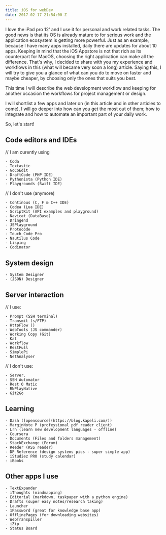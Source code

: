 ```yaml
---
title: iOS for webDev
date: 2017-02-17 21:54:00 Z
---
```


I love the iPad pro 12' and I use it for personal and work related tasks. The good news is that its OS is already mature to for serious work and the application ecosystem is getting more powerful. Just as an example, because I have many apps installed, daily there are updates for about 10 apps. Keeping in mind that the iOS Appstore is not that rich as its counterpart for MacOS, choosing the right application can make all the difference. That's why, I decided to share with you my experience and workflows in this (what will became very soon a long) article. Saying this, I will try to give you a glance of what can you do to move on faster and maybe cheaper, by choosing only the ones that suits you best.

This time I will describe the web development workflow and keeping for another occasion the workflows for project management or design.

I will shortlist a few apps and later on (in this article and in other articles to come), I will go deeper into how can you get the most out of them; how to integrate and how to automate an important part of your daily work.

So, let's start!

## Code editors and IDEs
// I am curently using

    - Coda
    - Textastic
    - GoCoEdit
    - DraftCode (PHP IDE)
    - Pythonista (Python IDE)
    - Playgrounds (Swift IDE)

// I don't use (anymore)

    - Continous (C, F & C++ IDE)
    - Codea (Lua IDE)
    - ScriptKit (API examples and playground)
    - Navicat (DataBase)
    - Dringend
    - JSPlayground
    - Protocode
    - Touch Code Pro
    - Nautilus Code
    - Lisping
    - Codinator


## System design

    - System Designer
    - (JSON) Designer

## Server interaction
// I use:

    - Prompt (SSH terminal)
    - Transmit (s/FTP)
    - HttpFlow ()
    - WebTools (JS commander)
    - Working Copy (Git)
    - Kat
    - Workflow
    - RestFull
    - SimplePi
    - NetAnalyser


// I don't use:

    - Server.
    - SSH Automator
    - Rest O Matic
    - RNPlayNative
    - Git2Go

## Learning

    - Dash ([opensource](https://blog.kapeli.com/))
    - MarginNote P (professional pdf reader client)
    - Lrn (learn new development languages - offline)
    - Coursera
    - Documents (Files and folders management)
    - StackExchange (Forum)
    - Reeder (RSS reader)
    - DP Reference (design systems pics - super simple app)
    - iStudiez PRO (study calendar)
    - iBooks

## Other apps I use

    - TextExpander
    - iThoughts (mindmapping)
    - Editorial (markdown, taskpaper with a python engine)
    - Drafts (super easy notes/research taking)
    - Launcher
    - 1Password (great for knowledge base app)
    - OfflinePages (for downloading websites)
    - WebTranspiller
    - iZip
    - Status Board